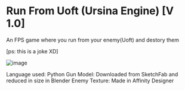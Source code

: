 # Run From Uoft (Ursina Engine) [V 1.0]

An FPS game where you run from your enemy(Uoft) and destory them

[ps: this is a joke XD]

![image](https://github.com/user-attachments/assets/16275c82-8365-46a6-92c8-831abb91c667)

Language used: Python
Gun Model: Downloaded from SketchFab and reduced in size in Blender
Enemy Texture: Made in Affinity Designer
